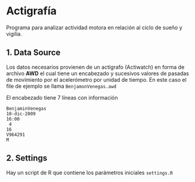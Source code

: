 # Actigrafía
 Programa para analizar actividad motora en relación al ciclo de sueño y vigilia.

## 1. Data Source

Los datos necesarios provienen de un actígrafo (Actiwatch) en forma de archivo **AWD** el cual tiene un encabezado y sucesivos valores de pasadas de movimiento por el acelerómetro por unidad de tiempo. En este caso el file de ejemplo se llama `BenjamonVenegas.awd`

El encabezado tiene 7 líneas con información

```
BenjaminVenegas
10-dic-2009
16:00
 4 
16
V964291
M
```

## 2. Settings

Hay un script de R que contiene los parámetros iniciales `settings.R`







